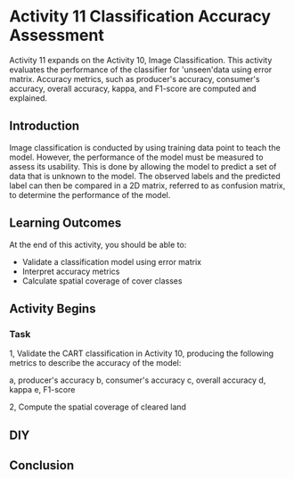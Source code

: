 # Activity 11 Classification Accuracy Assessment

Activity 11 expands on the Activity 10, Image Classification. This activity evaluates the performance of the classifier for 'unseen'data using error matrix.
Accuracy metrics, such as producer's accuracy, consumer's accuracy, overall accuracy, kappa, and F1-score are computed and explained.

## Introduction

Image classification is conducted by using training data point to teach the model. However, the performance of the model must be measured to assess its usability. This is done by allowing the model to predict a set of data that is unknown to the model. The observed labels and the predicted label can then be compared in a 2D matrix, referred to as confusion matrix, to determine the performance of the model. 





## Learning Outcomes

At the end of this activity, you should be able to:

- Validate a classification model using error matrix
- Interpret accuracy metrics
- Calculate spatial coverage of cover classes



## Activity Begins


### Task
1, Validate the CART classification in Activity 10, producing the following metrics to describe the accuracy of the model:

a, producer's accuracy
b, consumer's accuracy
c, overall accuracy
d, kappa
e, F1-score

2, Compute the spatial coverage of cleared land






## DIY





## Conclusion


